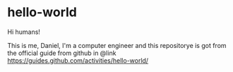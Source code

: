 # hello-world

Hi humans!

This is me, Daniel, I'm a computer engineer and this repositorye is got from the official guide from github in @link https://guides.github.com/activities/hello-world/

